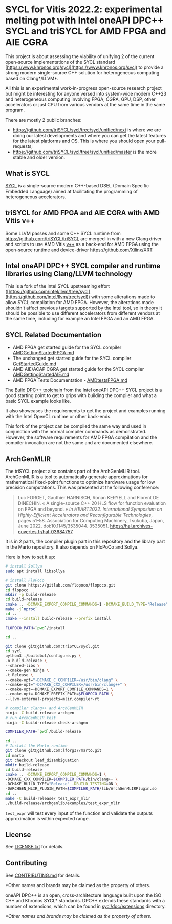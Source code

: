 # SYCL for Vitis 2022.2: experimental melting pot with Intel oneAPI DPC++ SYCL and triSYCL for AMD FPGA and AIE CGRA

This project is about assessing the viability of unifying 2 of the
current open-source implementations of the SYCL standard
[https://www.khronos.org/sycl](https://www.khronos.org/sycl) to
provide a strong modern single-source C++ solution for heterogeneous
computing based on Clang*/LLVM*.

All this is an experimental work-in-progress open-source research
project but might be interesting for anyone versed into system-wide
modern C++23 and heterogeneous computing involving FPGA, CGRA, GPU, DSP,
other accelerators or just CPU from various vendors at the same time
in the same program.

There are mostly 2 public branches:

- https://github.com/triSYCL/sycl/tree/sycl/unified/next is where we
  are doing our latest developments and where you can get the latest
  features for the latest platforms and OS. This is where you should
  open your pull-requests;
- https://github.com/triSYCL/sycl/tree/sycl/unified/master is the more
  stable and older version.


## What is SYCL

[SYCL](https://www.khronos.org/sycl/) is a single-source
modern C++-based DSEL (Domain Specific Embedded Language) aimed at
facilitating the programming of heterogeneous accelerators.

## triSYCL for AMD FPGA and AIE CGRA with AMD Vitis v++

Some LLVM passes and some C++ SYCL runtime from
https://github.com/triSYCL/triSYCL are merged-in with a new Clang
driver and scripts to use AMD Vitis
[v++](https://docs.xilinx.com/r/en-US/ug1393-vitis-application-acceleration/Vitis-Compiler-Command)
as a back-end for AMD FPGA using the open-source runtime and
device-driver https://github.com/Xilinx/XRT

## Intel oneAPI DPC++ SYCL compiler and runtime libraries using Clang/LLVM technology

This is a fork of the Intel SYCL upstreaming effort
([https://github.com/intel/llvm/tree/sycl](https://github.com/intel/llvm/tree/sycl))
with some alterations made to allow SYCL compilation for AMD
FPGA. However, the alterations made shouldn't affect previous targets
supported by the Intel tool, so in theory it should be possible to use
different accelerators from different vendors at the same time,
including for example an Intel FPGA and an AMD FPGA.

## SYCL Related Documentation

- AMD FPGA get started guide for the SYCL compiler
  [AMDGettingStartedFPGA.md](sycl/doc/AMDGettingStartedFPGA.md)
- The unchanged get started guide for the SYCL compiler
  [GetStartedGuide.md](sycl/doc/GetStartedGuide.md)
- AMD AIE/ACAP CGRA get started guide for the SYCL compiler
  [AMDGettingStartedAIE.md](sycl/doc/AMDGettingStartedAIE.md)
- AMD FPGA Tests Documentation - [AMDtestsFPGA.md](sycl/doc/AMDtestsFPGA.md)

The [Build DPC++ toolchain](sycl/doc/GetStartedGuide.md#build-dpc-toolchain) from the
Intel oneAPI DPC++ SYCL project is a good starting point to get to
grips with building the compiler and what a basic SYCL example looks
like.

It also showcases the requirements to get the project and examples
running with the Intel OpenCL runtime or other back-ends.

This fork of the project can be compiled the same way and used in
conjunction with the normal compiler commands as demonstrated.
However, the software requirements for AMD FPGA compilation and
the compiler invocation are not the same and are documented elsewhere.

## ArchGenMLIR

The triSYCL project also contains part of the ArchGenMLIR
tool. ArchGenMLIR is a tool to automatically generate approximations
for mathematical fixed-point functions to optimize hardware usage for
low precision computations. This was presented at the following conference:

>  Luc FORGET, Gauthier HARNISCH, Ronan KERYELL and Florent DE
>  DINECHIN. « A single-source C++ 20 HLS ﬂow for function evaluation
>  on FPGA and beyond. » *In HEART2022: International Symposium on
>  Highly-Efficient Accelerators and Reconﬁgurable Technologies*, pages
>  51–58. Association for Computing Machinery, Tsukuba, Japan,
>  June 2022. doi:10.1145/3535044. 3535051. https://hal.archives-ouvertes.fr/hal-03684757

It is in 2 parts, the compiler plugin part in this repository and the
library part in the Marto repository.  It also depends on FloPoCo and
Sollya.

Here is how to set it up:
```bash
# install Sollya
sudo apt install libsollya

# install FloPoCo
git clone https://gitlab.com/flopoco/flopoco.git
cd flopoco
mkdir -p build-release
cd build-release
cmake .. -DCMAKE_EXPORT_COMPILE_COMMANDS=1 -DCMAKE_BUILD_TYPE="Release"
make -j`nproc`
cd ..
cmake --install build-release --prefix install

FLOPOCO_PATH=`pwd`/install

cd ..

git clone git@github.com:triSYCL/sycl.git
cd sycl
python3 ./buildbot/configure.py \
-o build-release \
--shared-libs \
--cmake-gen Ninja \
-t Release \
--cmake-opt="-DCMAKE_C_COMPILER=/usr/bin/clang" \
--cmake-opt="-DCMAKE_CXX_COMPILER=/usr/bin/clang++" \
--cmake-opt=-DCMAKE_EXPORT_COMPILE_COMMANDS=1 \
--cmake-opt=-DCMAKE_PREFIX_PATH=$FLOPOCO_PATH \
--llvm-external-projects=mlir,compiler-rt

# compiler clang++ and ArchGenMLIR
ninja -C build-release archgen
# run ArchGenMLIR test
ninja -C build-release check-archgen

COMPILER_PATH=`pwd`/build-release

cd ..
# Install the Marto runtime
git clone git@github.com:lforg37/marto.git
cd marto
git checkout leaf_disambiguation
mkdir build-release
cd build-release
cmake .. -DCMAKE_EXPORT_COMPILE_COMMANDS=1 \
-DCMAKE_CXX_COMPILER=$COMPILER_PATH/bin/clang++ \
-DCMAKE_BUILD_TYPE="Release" -DBUILD_TESTING=ON \
-DARCHGEN_MLIR_PLUGIN_PATH=$COMPILER_PATH/lib/ArchGenMLIRPlugin.so
cd ..
make -C build-release/ test_expr_mlir
./build-release/archgenlib/examples/test_expr_mlir
```

`test_expr` will test every input of the function and validate the
outputs approximation is within expected range.

## License
See [LICENSE.txt](llvm/LICENSE.TXT) for details.

## Contributing

See [CONTRIBUTING.md](CONTRIBUTING.md) for details.

*Other names and brands may be claimed as the property of others.

oneAPI DPC++ is an open, cross-architecture language built upon the ISO C++ and Khronos
SYCL\* standards. DPC++ extends these standards with a number of extensions,
which can be found in [sycl/doc/extensions](sycl/doc/extensions) directory.

*\*Other names and brands may be claimed as the property of others.*
